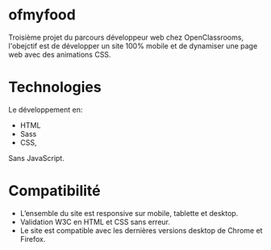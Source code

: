 # ofmyfood

Troisième projet du parcours développeur web chez OpenClassrooms, l'obejctif est de développer un site 100% mobile et de dynamiser une page web avec des animations CSS.

# Technologies

Le développement en:  
- HTML 
- Sass
- CSS, 

Sans JavaScript.

# Compatibilité

- L’ensemble du site est responsive sur mobile, tablette et desktop.
- Validation W3C en HTML et CSS sans erreur.
- Le site est compatible avec les dernières versions desktop de Chrome et Firefox.
